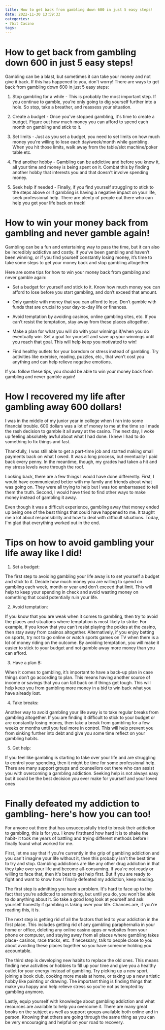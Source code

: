```yaml
---
title: How to get back from gambling down 600 in just 5 easy steps! 
date: 2022-11-30 13:59:33
categories:
- 7bit Casino
tags:
---
```



#  How to get back from gambling down 600 in just 5 easy steps! 

Gambling can be a blast, but sometimes it can take your money and not give it back. If this has happened to you, don't worry! There are ways to get back from gambling down 600 in just 5 easy steps:

1. Stop gambling for a while - This is probably the most important step. If you continue to gamble, you're only going to dig yourself further into a hole. So stop, take a breather, and reassess your situation.

2. Create a budget - Once you've stopped gambling, it's time to create a budget. Figure out how much money you can afford to spend each month on gambling and stick to it.

3. Set limits - Just as you set a budget, you need to set limits on how much money you're willing to lose each day/week/month while gambling. When you hit those limits, walk away from the table/slot machine/poker table etc.

4. Find another hobby - Gambling can be addictive and before you know it, all your time and money is being spent on it. Combat this by finding another hobby that interests you and that doesn't involve spending money.

5. Seek help if needed - Finally, if you find yourself struggling to stick to the steps above or if gambling is having a negative impact on your life, seek professional help. There are plenty of people out there who can help you get your life back on track!

#  How to win your money back from gambling and never gamble again! 

Gambling can be a fun and entertaining way to pass the time, but it can also be incredibly addictive and costly. If you’ve been gambling and haven’t been winning, or if you find yourself constantly losing money, it’s time to take some steps to get your money back and stop gambling altogether.

Here are some tips for how to win your money back from gambling and never gamble again:

- Set a budget for yourself and stick to it. Know how much money you can afford to lose before you start gambling, and don’t exceed that amount.

- Only gamble with money that you can afford to lose. Don’t gamble with funds that are crucial to your day-to-day life or finances.

- Avoid temptation by avoiding casinos, online gambling sites, etc. If you can’t resist the temptation, stay away from these places altogether.

- Make a plan for what you will do with your winnings if/when you do eventually win. Set a goal for yourself and save up your winnings until you reach that goal. This will help keep you motivated to win!

- Find healthy outlets for your boredom or stress instead of gambling. Try activities like exercise, reading, puzzles, etc., that won’t cost you anything and can help relieve negative emotions.

If you follow these tips, you should be able to win your money back from gambling and never gamble again!

#  How I recovered my life after gambling away 600 dollars!

I was in the middle of my junior year in college when I ran into some financial trouble. 600 dollars was a lot of money to me at the time so I made the rash decision to gamble it all away at the casino. The next day, I woke up feeling absolutely awful about what I had done. I knew I had to do something to fix things and fast.

Thankfully, I was still able to get a part-time job and started making small payments back on what I owed. It was a long process, but eventually I paid back every penny. In the meantime, though, my grades had taken a hit and my stress levels were through the roof.

Looking back, there are a few things I would have done differently. First, I would have communicated better with my family and friends about what was going on. They were all trying to help but I was too embarrassed to tell them the truth. Second, I would have tried to find other ways to make money instead of gambling it away.

Even though it was a difficult experience, gambling away that money ended up being one of the best things that could have happened to me. It taught me a lot about responsibility and how to deal with difficult situations. Today, I'm glad that everything worked out in the end.

#  Tips on how to avoid gambling your life away like I did! 

1. Set a budget:

The first step to avoiding gambling your life away is to set yourself a budget and stick to it. Decide how much money you are willing to spend on gambling each week, month or year and don’t exceed that limit. This will help to keep your spending in check and avoid wasting money on something that could potentially ruin your life.

2. Avoid temptation:

If you know that you are weak when it comes to gambling, then try to avoid the places and situations where temptation is most likely to strike. For example, if you know that you can’t resist playing the pokies at the casino, then stay away from casinos altogether. Alternatively, if you enjoy betting on sports, try not to go online or watch sports games on TV when there is a lot of money riding on the outcome. By avoiding temptation, you will make it easier to stick to your budget and not gamble away more money than you can afford.

3. Have a plan B:

When it comes to gambling, it’s important to have a back-up plan in case things don’t go according to plan. This means having another source of income or savings that you can fall back on if things get tough. This will help keep you from gambling more money in a bid to win back what you have already lost.

4. Take breaks:

Another way to avoid gambling your life away is to take regular breaks from gambling altogether. If you are finding it difficult to stick to your budget or are constantly losing money, then take a break from gambling for a few weeks or months until you feel more in control. This will help prevent you from sinking further into debt and give you some time reflect on your gambling habits.

5. Get help:

If you feel like gambling is starting to take over your life and are struggling to control your spending, then it might be time for some professional help. There are many support groups and counsellors out there who can assist you with overcoming a gambling addiction. Seeking help is not always easy but it could be the best decision you ever make for yourself and your loved ones

#  Finally defeated my addiction to gambling- here's how you can too!

For anyone out there that has unsuccessfully tried to break their addiction to gambling, this is for you. I know firsthand how hard it is to shake the habit- it took me years of battling and trying different methods before I finally found what worked for me.

First, let me say that if you're currently in the grip of gambling addiction and you can't imagine your life without it, then this probably isn't the best time to try and stop. Gambling addictions are like any other drug addiction in that they take over your life and become all-consuming. If you're not ready or willing to face that, then it's best to get help first. But if you are ready to fight and want to know how I finally defeated my addiction, keep reading.

The first step is admitting you have a problem. It's hard to face up to the fact that you're addicted to something, but until you do, you won't be able to do anything about it. So take a good long look at yourself and ask yourself honestly if gambling is taking over your life. Chances are, if you're reading this, it is.

The next step is getting rid of all the factors that led to your addiction in the first place. This includes getting rid of any gambling paraphernalia in your home or office, deleting any online casino apps or websites from your phone or computer, and staying away from all places where gambling takes place- casinos, race tracks, etc. If necessary, talk to people close to you about avoiding these places together so you have someone holding you accountable.

The third step is developing new habits to replace the old ones. This means finding new activities or hobbies to fill up your time and give you a healthy outlet for your energy instead of gambling. Try picking up a new sport, joining a book club, cooking more meals at home, or taking up a new artistic hobby like painting or drawing. The important thing is finding things that make you happy and help relieve stress so you're not as tempted by gambling anymore.

Lastly, equip yourself with knowledge about gambling addiction and what resources are available to help you overcome it. There are many great books on the subject as well as support groups available both online and in person. Knowing that others are going through the same thing as you can be very encouraging and helpful on your road to recovery.